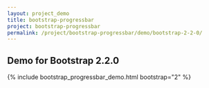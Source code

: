 ```yaml
---
layout: project_demo
title: bootstrap-progressbar
project: bootstrap-progressbar
permalink: /project/bootstrap-progressbar/demo/bootstrap-2-2-0/
---
```


<script type="text/javascript">
    loadCSS("{{ page.url }}../css/bootstrap-progressbar-2.2.0.css")
</script>

<h2 class="text-center">Demo for Bootstrap 2.2.0</h2>

{% include bootstrap_progressbar_demo.html bootstrap="2" %}
